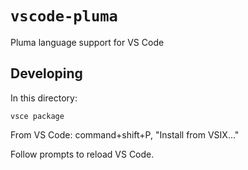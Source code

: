 # `vscode-pluma`

Pluma language support for VS Code

## Developing

In this directory:

```
vsce package
```

From VS Code: command+shift+P, "Install from VSIX..."

Follow prompts to reload VS Code.

